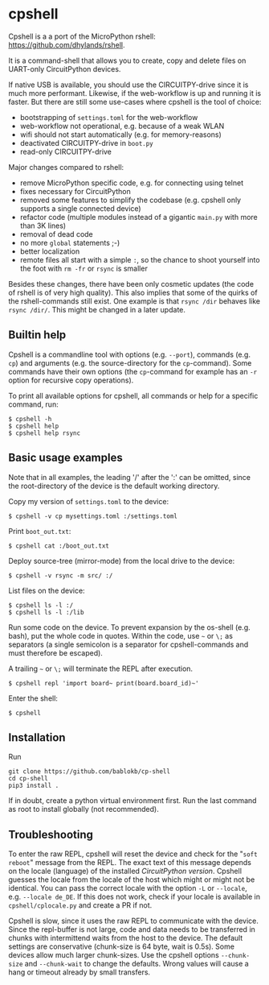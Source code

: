 cpshell
=======

Cpshell is a a port of the MicroPython rshell: <https://github.com/dhylands/rshell>.

It is a command-shell that allows you to create, copy and delete files on
UART-only CircuitPython devices.

If native USB is available, you should use the CIRCUITPY-drive since it
is much more performant. Likewise, if the web-workflow is up and running
it is faster. But there are still some use-cases where cpshell is the tool
of choice:

  - bootstrapping of `settings.toml` for the web-workflow
  - web-workflow not operational, e.g. because of a weak WLAN
  - wifi should not start automatically (e.g. for memory-reasons)
  - deactivated CIRCUITPY-drive in `boot.py`
  - read-only CIRCUITPY-drive

Major changes compared to rshell:

  - remove MicroPython specific code, e.g. for connecting using telnet
  - fixes necessary for CircuitPython
  - removed some features to simplify the codebase
    (e.g. cpshell only supports a single connected device)
  - refactor code (multiple modules instead of a gigantic
    `main.py` with more than 3K lines)
  - removal of dead code
  - no more `global` statements ;-)
  - better localization
  - remote files all start with a simple `:`, so the chance to shoot
    yourself into the foot with `rm -fr` or `rsync` is smaller

Besides these changes, there have been only cosmetic updates
(the code of rshell is of very high quality). This also implies that
some of the quirks of the rshell-commands still exist. One example is
that `rsync /dir` behaves like `rsync /dir/`. This might be changed in a
later update.


Builtin help
------------

Cpshell is a commandline tool with options (e.g. `--port`),
commands (e.g. `cp`) and arguments (e.g. the source-directory for the
`cp`-command). Some commands have their own options (the `cp`-command
for example has an `-r` option for recursive copy operations).

To print all available options for cpshell, all commands or help for a
specific command, run:


    $ cpshell -h
    $ cpshell help
    $ cpshell help rsync


Basic usage examples
--------------------

Note that in all examples, the leading '/' after the ':' can be omitted,
since the root-directory of the device is the default working directory.

Copy my version of `settings.toml` to the device:

    $ cpshell -v cp mysettings.toml :/settings.toml

Print `boot_out.txt`:

    $ cpshell cat :/boot_out.txt

Deploy source-tree (mirror-mode) from the local drive to the device:

    $ cpshell -v rsync -m src/ :/

List files on the device:

    $ cpshell ls -l :/
    $ cpshell ls -l :/lib

Run some code on the device. To prevent expansion by the os-shell
(e.g. bash), put the whole code in quotes. Within the code, use
`~` or `\;` as separators (a single semicolon is a separator for
cpshell-commands and must therefore be escaped).

A trailing `~` or `\;` will terminate the REPL after execution.

    $ cpshell repl 'import board~ print(board.board_id)~'

Enter the shell:

    $ cpshell


Installation
------------

Run

    git clone https://github.com/bablokb/cp-shell
    cd cp-shell
    pip3 install .

If in doubt, create a python virtual environment first. Run the last command
as root to install globally (not recommended).


Troubleshooting
---------------

To enter the raw REPL, cpshell will reset the device and check for the
"`soft reboot`" message from the REPL. The exact text of this message
depends on the locale (language) of the installed *CircuitPython
version*. Cpshell guesses the locale from the locale of the host which
might or might not be identical. You can pass the correct locale with
the option `-L` or `--locale`, e.g. `--locale de_DE`.  If this does
not work, check if your locale is available in `cpshell/cplocale.py`
and create a PR if not.

Cpshell is slow, since it uses the raw REPL to communicate with the
device.  Since the repl-buffer is not large, code and data needs to be
transferred in chunks with intermittend waits from the host to the
device. The default settings are conservative (chunk-size is 64 byte,
wait is 0.5s). Some devices allow much larger chunk-sizes. Use the
cpshell options `--chunk-size` and `--chunk-wait` to change the
defaults. Wrong values will cause a hang or timeout already by small
transfers.
